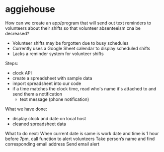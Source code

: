 # aggiehouse

How can we create an app/program that will send out text reminders to volunteers about their shifts so that volunteer absenteeism cna be decreased?

- Volunteer shifts may be forgotten due to busy schedules
- Currently uses a Google Sheet calendar to display scheduled shifts
- Lacks a reminder system for volunteer shifts


Steps:
- clock API
- create a spreadsheet with sample data
- import spreadsheet into our code
- if a time matches the clock time, read who's name it's attached to and send them a notification
    - text message (phone notification)

What we have done:
- display clock and date on local host
- cleaned spreadsheet data

What to do next:
When current date is same is work date and time is 1 hour before 7pm, call function to alert volunteers
Take person’s name and find corresponding email address
Send email alert